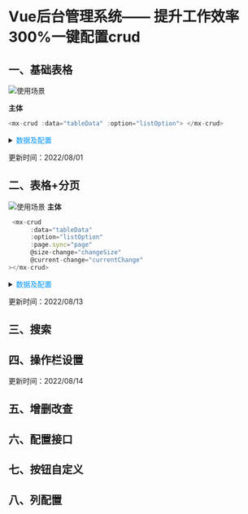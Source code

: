 <!--
 * @Author: Mx
 * @Date: 2022-08-01 21:13:20
 * @Description: 
-->
# Vue后台管理系统—— 提升工作效率300%一键配置crud

## 一、基础表格

![使用场景](./src/assets/1.png)

**主体**
```js
<mx-crud :data="tableData" :option="listOption"> </mx-crud>
```
<details>
    <summary><font color=0094ff>数据及配置</font></summary> 

```js
tableData: [
        {
          date: "2016-05-02",
          name: "王小虎",
          address: "上海市普陀区金沙江路 1518 弄",
        },
        {
          date: "2016-05-04",
          name: "王小虎",
          address: "上海市普陀区金沙江路 1517 弄",
        },
        {
          date: "2016-05-01",
          name: "王小虎",
          address: "上海市普陀区金沙江路 1519 弄",
        },
        {
          date: "2016-05-03",
          name: "王小虎",
          address: "上海市普陀区金沙江路 1516 弄",
        },
      ],

   listOption() {
      return {
        column: [
          {
            label: "日期",
            prop: "date",
          },
          {
            label: "姓名",
            prop: "name",
          },
          {
            label: "地址",
            prop: "address",
          },
        ],
      };
    },

```
</details>

更新时间：2022/08/01

## 二、表格+分页
![使用场景](./src/assets/2.png)
**主体**
```js
 <mx-crud
      :data="tableData"
      :option="listOption"
      :page.sync="page"
      @size-change="changeSize"
      @current-change="currentChange"
></mx-crud>
```
<details>
    <summary><font color=0094ff>数据及配置</font></summary> 

```js

   listOption() {
      return {
        column: [
          {
            label: "日期",
            prop: "date",
          },
          {
            label: "姓名",
            prop: "name",
          },
          {
            label: "地址",
            prop: "address",
          },
        ],
      };
    },

```
</details>

更新时间：2022/08/13

## 三、搜索


## 四、操作栏设置
更新时间：2022/08/14
## 五、增删改查

## 六、配置接口

## 七、按钮自定义

## 八、列配置

